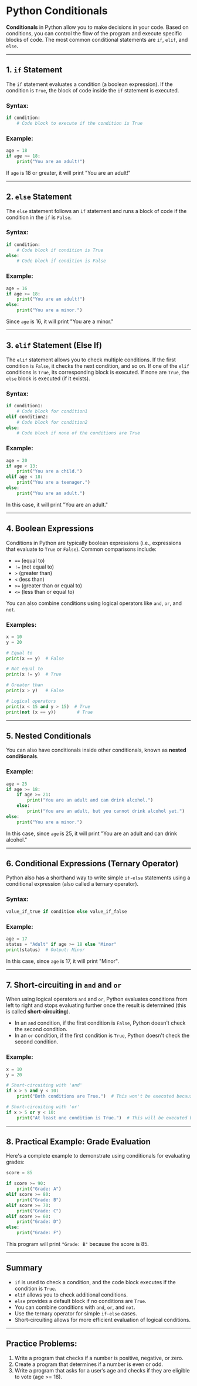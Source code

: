 # Python Conditionals

**Conditionals** in Python allow you to make decisions in your code. Based on conditions, you can control the flow of the program and execute specific blocks of code. The most common conditional statements are `if`, `elif`, and `else`.

---

## 1. `if` Statement

The `if` statement evaluates a condition (a boolean expression). If the condition is `True`, the block of code inside the `if` statement is executed.

### Syntax:
```python
if condition:
    # Code block to execute if the condition is True
```

### Example:
```python
age = 18
if age >= 18:
    print("You are an adult!")
```

If `age` is 18 or greater, it will print "You are an adult!"

---

## 2. `else` Statement

The `else` statement follows an `if` statement and runs a block of code if the condition in the `if` is `False`.

### Syntax:
```python
if condition:
    # Code block if condition is True
else:
    # Code block if condition is False
```

### Example:
```python
age = 16
if age >= 18:
    print("You are an adult!")
else:
    print("You are a minor.")
```

Since `age` is 16, it will print "You are a minor."

---

## 3. `elif` Statement (Else If)

The `elif` statement allows you to check multiple conditions. If the first condition is `False`, it checks the next condition, and so on. If one of the `elif` conditions is `True`, its corresponding block is executed. If none are `True`, the `else` block is executed (if it exists).

### Syntax:
```python
if condition1:
    # Code block for condition1
elif condition2:
    # Code block for condition2
else:
    # Code block if none of the conditions are True
```

### Example:
```python
age = 20
if age < 13:
    print("You are a child.")
elif age < 18:
    print("You are a teenager.")
else:
    print("You are an adult.")
```

In this case, it will print "You are an adult."

---

## 4. Boolean Expressions

Conditions in Python are typically boolean expressions (i.e., expressions that evaluate to `True` or `False`). Common comparisons include:

- `==` (equal to)
- `!=` (not equal to)
- `>` (greater than)
- `<` (less than)
- `>=` (greater than or equal to)
- `<=` (less than or equal to)

You can also combine conditions using logical operators like `and`, `or`, and `not`.

### Examples:
```python
x = 10
y = 20

# Equal to
print(x == y)  # False

# Not equal to
print(x != y)  # True

# Greater than
print(x > y)   # False

# Logical operators
print(x < 15 and y > 15)  # True
print(not (x == y))        # True
```

---

## 5. Nested Conditionals

You can also have conditionals inside other conditionals, known as **nested conditionals**.

### Example:
```python
age = 25
if age >= 18:
    if age >= 21:
        print("You are an adult and can drink alcohol.")
    else:
        print("You are an adult, but you cannot drink alcohol yet.")
else:
    print("You are a minor.")
```

In this case, since `age` is 25, it will print "You are an adult and can drink alcohol."

---

## 6. Conditional Expressions (Ternary Operator)

Python also has a shorthand way to write simple `if-else` statements using a conditional expression (also called a ternary operator).

### Syntax:
```python
value_if_true if condition else value_if_false
```

### Example:
```python
age = 17
status = "Adult" if age >= 18 else "Minor"
print(status)  # Output: Minor
```

In this case, since `age` is 17, it will print "Minor".

---

## 7. Short-circuiting in `and` and `or`

When using logical operators `and` and `or`, Python evaluates conditions from left to right and stops evaluating further once the result is determined (this is called **short-circuiting**).

- In an `and` condition, if the first condition is `False`, Python doesn't check the second condition.
- In an `or` condition, if the first condition is `True`, Python doesn't check the second condition.

### Example:
```python
x = 10
y = 20

# Short-circuiting with 'and'
if x > 5 and y < 10:
    print("Both conditions are True.")  # This won't be executed because y < 10 is False

# Short-circuiting with 'or'
if x > 5 or y < 10:
    print("At least one condition is True.")  # This will be executed because x > 5 is True
```

---

## 8. Practical Example: Grade Evaluation

Here's a complete example to demonstrate using conditionals for evaluating grades:

```python
score = 85

if score >= 90:
    print("Grade: A")
elif score >= 80:
    print("Grade: B")
elif score >= 70:
    print("Grade: C")
elif score >= 60:
    print("Grade: D")
else:
    print("Grade: F")
```

This program will print `"Grade: B"` because the score is 85.

---

## Summary

- `if` is used to check a condition, and the code block executes if the condition is `True`.
- `elif` allows you to check additional conditions.
- `else` provides a default block if no conditions are `True`.
- You can combine conditions with `and`, `or`, and `not`.
- Use the ternary operator for simple `if-else` cases.
- Short-circuiting allows for more efficient evaluation of logical conditions.

---

## Practice Problems:

1. Write a program that checks if a number is positive, negative, or zero.
2. Create a program that determines if a number is even or odd.
3. Write a program that asks for a user’s age and checks if they are eligible to vote (age >= 18).
